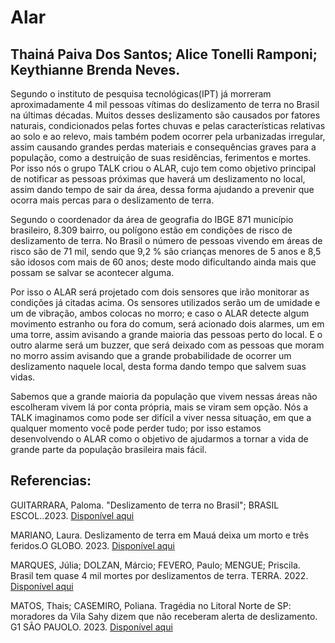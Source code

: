 # Alar

Thainá Paiva Dos Santos; Alice Tonelli Ramponi; Keythianne Brenda Neves.
----

Segundo o instituto de pesquisa tecnológicas(IPT) já morreram aproximadamente 4 mil pessoas vítimas do deslizamento de terra no Brasil na últimas décadas. Muitos desses deslizamento são causados por fatores naturais, condicionados pelas fortes chuvas e pelas características relativas ao solo e ao relevo, mais também podem ocorrer pela urbanizadas irregular, assim causando grandes perdas materiais e consequências graves para a população, como a destruição de suas residências, ferimentos e mortes. Por isso nós o grupo TALK criou o ALAR, cujo tem como objetivo principal de notificar as pessoas próximas que haverá um deslizamento no local, assim dando tempo de sair da área, dessa forma  ajudando a prevenir que ocorra mais percas para o deslizamento de terra.

Segundo o coordenador da área de geografia do IBGE 871 município brasileiro, 8.309 bairro, ou polígono  estão em condições de risco  de deslizamento de terra. No Brasil o número de pessoas vivendo em áreas de risco são de 71 mil, sendo que  9,2 %  são crianças menores de 5 anos e 8,5 são idosos com mais de 60 anos; deste modo dificultando ainda mais  que possam se salvar se acontecer alguma.

Por isso o  ALAR será projetado com  dois sensores que irão monitorar as condições já citadas acima. Os  sensores utilizados serão um de umidade e um de vibração, ambos colocas no morro; e caso o ALAR  detecte algum movimento estranho ou fora do comum, será acionado dois alarmes, um em uma torre, assim avisando a grande maioria das pessoas perto do local. E o outro alarme será um buzzer, que será deixado com as pessoas que moram no morro assim avisando que a grande probabilidade de ocorrer um deslizamento naquele local, desta forma dando tempo que salvem suas vidas.

 Sabemos que a grande maioria da população que vivem nessas áreas não escolheram vivem lá por conta própria, mais se viram sem opção. Nós a TALK imaginamos como pode ser difícil a viver nessa situação, em que a qualquer momento você pode perder tudo; por isso estamos desenvolvendo o ALAR como o objetivo de ajudarmos a tornar a vida de grande parte da população brasileira mais fácil.

 ## Referencias:

 GUITARRARA, Paloma. "Deslizamento de terra no Brasil"; BRASIL ESCOL..2023.
[Disponível aqui]( https://brasilescola.uol.com.br/geografia/enchentes-deslizamentos-terra-no-brasil-principais-causas.htm)

MARIANO, Laura. Deslizamento de terra em Mauá deixa um morto e três feridos.O GLOBO. 2023.
[Disponível aqui](https://oglobo.globo.com/brasil/noticia/2023/02/deslizamento-de-terra-em-maua-deixa-um-morto-e-tres-feridos.ghtml)

MARQUES, Júlia; DOLZAN, Márcio; FEVERO, Paulo; MENGUE; Priscila. Brasil tem quase 4 mil mortes por deslizamentos de terra. TERRA. 2022.
[Disponível aqui](https://www.terra.com.br/noticias/brasil/cidades/brasil-tem-quase-4-mil-mortes-por-deslizamentos-de-terra,43b8e0c71f1d32c1a69b88fbcc4b0ede40xtezym.html)

MATOS, Thais; CASEMIRO, Poliana. Tragédia no Litoral Norte de SP: moradores da Vila Sahy dizem que não receberam alerta de deslizamento. G1 SÃO PAUOLO. 2023. 
[Disponível  aqui](https://g1.globo.com/sp/sao-paulo/noticia/2023/02/22/moradores-da-vila-sahy-dizem-que-nao-receberam-alerta-de-deslizamento.ghtml)
